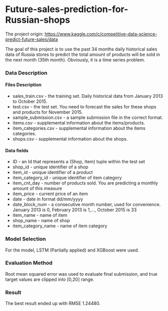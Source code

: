 # Future-sales-prediction-for-Russian-shops
The project origin: https://www.kaggle.com/c/competitive-data-science-predict-future-sales/data

The goal of this project is to use the past 34 months daily historical sales data of Russia stores to predict the total amount of products will be sold in the next month (35th month). Obviously, it is a time series problem.
### Data Description
#### Files Description
- sales_train.csv - the training set. Daily historical data from January 2013 to October 2015.
- test.csv - the test set. You need to forecast the sales for these shops and products for November 2015.
- sample_submission.csv - a sample submission file in the correct format.
- items.csv - supplemental information about the items/products.
- item_categories.csv  - supplemental information about the items categories.
- shops.csv - supplemental information about the shops.

#### Data fields
- ID - an Id that represents a (Shop, Item) tuple within the test set
- shop_id - unique identifier of a shop
- item_id - unique identifier of a product
- item_category_id - unique identifier of item category
- item_cnt_day - number of products sold. You are predicting a monthly amount of this measure
- item_price - current price of an item
- date - date in format dd/mm/yyyy
- date_block_num - a consecutive month number, used for convenience. January 2013 is 0, February 2013 is 1,..., October 2015 is 33
- item_name - name of item
- shop_name - name of shop
- item_category_name - name of item category
### Model Selection
For the model, LSTM (Partially applied) and XGBoost were used.
### Evaluation Method
Root mean squared error was used to evaluate final submission, and true target values are clipped into [0,20] range.
### Result
The best result ended up with RMSE 1.24480.
